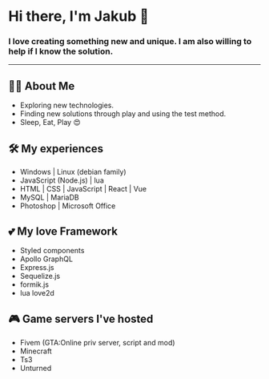 # Hi there, I'm Jakub 👋
### I love creating something new and unique. I am also willing to help if I know the solution.
------

**👨‍💻 About Me**
-----
- Exploring new technologies.
- Finding new solutions through play and using the test method.
- Sleep, Eat, Play 😍

**🛠 My experiences**
-----
- Windows | Linux (debian family)
- JavaScript (Node.js) | lua
- HTML | CSS | JavaScript | React | Vue
- MySQL | MariaDB
- Photoshop | Microsoft Office

**💕 My love Framework**
-----
- Styled components
- Apollo GraphQL
- Express.js
- Sequelize.js
- formik.js
- lua love2d

**🎮 Game servers I've hosted**
-----
- Fivem (GTA:Online priv server, script and mod)
- Minecraft
- Ts3
- Unturned




